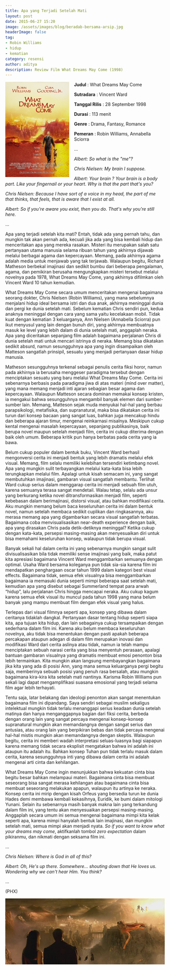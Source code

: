 ```yaml
---
title: Apa yang Terjadi Setelah Mati
layout: post
date: 2015-06-27 15:20
image: /assets/images/blog/beradab-bersama-arsip.jpg
headerImage: false
tag:
- Robin Williams
- hidup
- kematian
category: resensi
author: aditya
description: Review Film What Dreams May Come (1998)
---
```


<img class="image" src="/assets/images/film/what-dreams-may-come.jpg" alt="cover film What Dreams May Come" height="300px" align="left" style="PADDING-RIGHT: 15px;">

__Judul__                   : What Dreams May Come

__Sutradara__            : Vincent Ward

__Tanggal Rilis__       : 28 September 1998

__Durasi__                 : 113 menit

__Genre__                 : Drama, Fantasy, Romance

__Pemeran__            : Robin Williams, Annabella Sciorra

... 

_Albert: So what is the "me"?_

_Chris Nielsen: My brain I suppose._

_Albert: Your brain ? Your brain is a body part. Like your fingernail or your heart. Why is that the part that's you?_

_Chris Nielsen: Because I have sort of a voice in my head, the part of me that thinks, that feels, that is aware that I exist at all._

_Albert: So if you're aware you exist, then you do. That's why you're still here._

...

Apa yang terjadi setelah kita mati? Entah, tidak ada yang pernah tahu, dan mungkin tak akan pernah ada, kecuali jika ada yang bisa kembali hidup dan menceritakan apa yang mereka rasakan. Misteri itu merupakan salah satu pertanyaan utama manusia selama ribuan tahun yang akhirnya dijawab melalui berbagai agama dan kepercayaan. Memang, pada akhirnya agama adalah media untuk menjawab yang tak terjawab. Walaupun begitu, Richard Matheson berbekal imajinasi dan sedikit bumbu dari beberapa pengalaman, agama, dan pemikiran berusaha mengungkapkan misteri tersebut melalui novelnya pada 1978, What Dreams May Come, yang akhirnya difilmkan oleh Vincent Ward 10 tahun kemudian.

What Dreams May Come secara umum menceritakan mengenai bagaimana seorang dokter, Chris Nielsen (Robin Williams), yang mana sebelumnya menjalani hidup ideal bersama istri dan dua anak, akhirnya meninggal dunia dan pergi ke dunia setelah mati. Sebelum kematian Chris sendiri pun, kedua anaknya meninggal dengan cara yang sama yaitu kecelakaan mobil. Tidak kuat dengan kematian 3 keluarganya, Ann Nielsen (Annabella Sciorra) pun ikut menyusul yang lain dengan bunuh diri, yang akhirnya membuatnya masuk ke level yang lebih dalam di dunia setelah mati, anggaplah neraka. Apa yang diceritakan sepanjang film adalah bagaimana perjalanan Chris di dunia setelah mati untuk mencari istrinya di neraka. Memang bisa dikatakan sedikit absurd, namun sesungguhnya apa yang ingin disampaikan oleh Matteson sangatlah prinsipil, sesuatu yang menjadi pertanyaan dasar hidup manusia.

Matheson sesungguhnya terkenal sebagai penulis cerita fiksi horor, namun pada akhirnya ia berusaha menggeser paradigma tersebut dengan menciptakan sesuatu yang baru melalui What Dreams May Come. Cerita ini sebenarnya berbasis pada paradigma jiwa di atas materi (mind over matter), yang mana memang menjadi inti ajaran sebagian besar agama dan kepercayaan. Walaupun Matteson secara dominan memakai konsep kristen, ia mengakui bahwa sesungguhnya mengambil banyak elemen dari sumber-sumber lain. Memang, Matteson sejak muda menyukai hal-hal yang berbau parapsikologi, metafisika, dan supranatural, maka bisa dikatakan cerita ini turun dari konsep bacaan yang sangat luas, bahkan juga mencakup hindu dan beberapa ajaran timur, mengenai reinkarnasi misalnya. Meskipun cukup kental mengenai masalah kepercayaan, sepanjang publikasinya, baik berupa novel maupun setelah menjadi film, cerita ini cukup diterima dengan baik oleh umum. Beberapa kritik pun hanya berbatas pada cerita yang ia bawa.

Belum cukup populer dalam bentuk buku, Vincent Ward berhasil mengonversi cerita  ini menjadi bentuk yang lebih dramatis melalui efek visual. Memang, film selalu memiliki kelebihan tersendiri ketimbang novel. Apa yang mungkin sulit terbayangkan melalui kata-kata bisa lebih terungkapkan melalui film. Apalagi untuk kisah semacam ini, yang sangat membutuhkan imajinasi, gambaran visual sangatlah membantu. Terlihat Ward cukup serius dalam menggarap cerita ini menjadi sebuah film utuh, karena semuanya terasa sangat mendetail. Walau tetap, selalu ada unsur yang berkurang ketika novel ditransformasikan menjadi film, seperti kebebasan dalam berimajinasi, distorsi visual, atau bahkan modifikasi cerita. Aku mungkin memang belum baca keseluruhan cerita ini dalam bentuk novel, namun setelah membaca sedikit cuplikan dan ringkasannya, aku merasa memang apa yang digambarkan secara visual sangatlah terbatas. Bagaimana coba menvisualisasikan near-death experience dengan baik, apa yang dirasakan Chris pada detik-detiknya meninggal? Ketika cukup dengan kata-kata, persepsi masing-masing akan menyesuaikan diri untuk bisa memahami keseluruhan konsep, walaupun tidak berupa visual.

Banyak sekali hal dalam cerita ini yang sebenarnya mungkin sangat sulit divisualisasikan bila tidak memiliki sense imajinasi yang baik, maka patut kita apresiasi bagaimana Vincent Ward menggambarkan semuanya dengan optimal. Usaha Ward bersama koleganya pun tidak sia-sia karena film ini mendapatkan penghargaan oscar tahun 1999 dalam kategori best visual effects. Bagaimana tidak, semua efek visualnya bisa menggambarkan bagaimana ia memasuki dunia seperti mimpi beberapa saat setelah mati, kemudian apa yang disebut sebagai Summerland tempat para arwah “hidup”, lalu perjalanan Chris hingga mencapai neraka. Aku cukup kagum karena semua efek visual itu muncul pada tahun 1998 yang mana belum banyak yang mampu membuat film dengan efek visual yang halus.

Terlepas dari visual filmnya seperti apa, konsep yang dibawa dalam ceritanya tidaklah dangkal. Pertanyaan dasar tentang hidup seperti siapa kita, apa tujuan kita hidup, dan lain sebagainya cukup tersampaikan dengan sederhana dalam film ini. Karena aku belum membaca keseluruhan novelnya, aku tidak bisa menentukan dengan pasti apakah beberapa percakapan ataupun adegan di dalam film merupakan inovasi dan modifikasi Ward dari cerita aslinya atau tidak, namun ia telah mampu menciptakan sebuah narasi cerita yang bisa menyentuh perasaan, apalagi bantuan gambaran visualnya yang dramatis membuat emosi penonton bisa lebih termainkan. Kita mungkin akan langsung membayangkan bagaimana jika kita yang ada di posisi Ann, yang mana semua keluarganya pergi begitu saja, memberinya sebuah posisi yang penuh rasa bersalah, atau mungkin bagaimana kira-kira kita setelah mati nantinya. Karisma Robin Williams pun sekali lagi dapat mengamplifikasi suasana emosional yang terjadi selama film agar lebih terhayati.

Tentu saja, latar belakang dan ideologi penonton akan sangat menentukan bagaimana film ini dipandang. Saya sendiri sebagai muslim sekaligus intelektual mungkin tidak terlalu menanggapi serius keadaan dunia setelah matinya dan hanya menganggapnya bagian dari fiksi cerita, berbeda dengan orang lain yang sangat percaya mengenai konsep-konsep supranatural mungkin akan memandangnya dengan sangat serius dan antusias, atau orang lain yang berpikiran bebas dan tidak percaya mengenai hal-hal mistis mungkin akan memandangnya dengan skeptis.  Walaupun begitu, cerita ini memberi wadah interpretasi seluas-luasnya bagi siapapun karena memang tidak secara eksplisit mengatakan bahwa ini adalah ini ataupun itu adalah itu. Bahkan konsep Tuhan pun tidak terlalu masuk dalam cerita, karena sesungguhnya inti yang dibawa dalam cerita ini adalah mengenai arti cinta dan kehilangan.

What Dreams May Come ingin menunjukkan bahwa kekuatan cinta bisa begitu besar bahkan melampaui materi. Bagaimana cinta bisa membuat seseorang bisa sangat merasa kehilangan atau bagaimana cinta bisa membuat seseorang melakukan apapun, walaupun itu artinya ke neraka. Konsep cerita ini mirip dengan kisah Orfeus yang bersedia turun ke dunia Hades demi membawa kembali kekasihnya, Euridik, ke bumi dalam mitologi Yunani. Selain itu sebenarnya masih banyak makna lain yang terkandung dalam film ini, yang tentu akan menyesuaikan persepsi masing-masing. Anggaplah secara umum ini semua mengenai bagaimana mimpi kita kelak seperti apa, karena mimpi hanyalah bentuk lain imajinasi, dan mungkin setelah mati, semua mimpi akan menjadi nyata. _So if you want to know what your dreams may come_, aktifkanlah tombol _zero expectation_ dalam pikiranmu, dan nikmati dengan seksama film ini.

...

_Chris Nielsen: Where is God in all of this?_

_Albert: Oh, He's up there. Somewhere... shouting down that He loves us. Wondering why we can't hear Him. You think?_

...

(PHX)

<img class="image" src="/assets/images/film/what-dreams-may-come-1.jpg" alt="Alt Text">